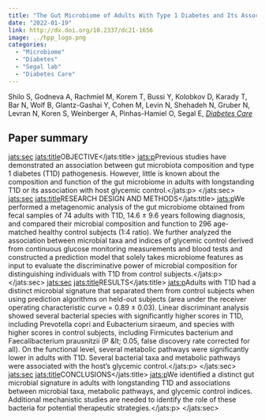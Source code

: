 ```yaml
---
title: "The Gut Microbiome of Adults With Type 1 Diabetes and Its Association With the Host Glycemic Control"
date: "2022-01-19"
link: http://dx.doi.org/10.2337/dc21-1656
image: ../hpp_logo.png
categories:
  - "Microbiome"
  - "Diabetes"
  - "Segal lab"
  - "Diabetes Care"
---
```


Shilo S, Godneva A, Rachmiel M, Korem T, Bussi Y, Kolobkov D, Karady T, Bar N, Wolf B, Glantz-Gashai Y, Cohen M, Levin N, Shehadeh N, Gruber N, Levran N, Koren S, Weinberger A, Pinhas-Hamiel O, Segal E, [*Diabetes Care*](http://dx.doi.org/10.2337/dc21-1656)

## Paper summary

<jats:sec>
                  <jats:title>OBJECTIVE</jats:title>
                  <jats:p>Previous studies have demonstrated an association between gut microbiota composition and type 1 diabetes (T1D) pathogenesis. However, little is known about the composition and function of the gut microbiome in adults with longstanding T1D or its association with host glycemic control.</jats:p>
               </jats:sec>
               <jats:sec>
                  <jats:title>RESEARCH DESIGN AND METHODS</jats:title>
                  <jats:p>We performed a metagenomic analysis of the gut microbiome obtained from fecal samples of 74 adults with T1D, 14.6 ± 9.6 years following diagnosis, and compared their microbial composition and function to 296 age-matched healthy control subjects (1:4 ratio). We further analyzed the association between microbial taxa and indices of glycemic control derived from continuous glucose monitoring measurements and blood tests and constructed a prediction model that solely takes microbiome features as input to evaluate the discriminative power of microbial composition for distinguishing individuals with T1D from control subjects.</jats:p>
               </jats:sec>
               <jats:sec>
                  <jats:title>RESULTS</jats:title>
                  <jats:p>Adults with T1D had a distinct microbial signature that separated them from control subjects when using prediction algorithms on held-out subjects (area under the receiver operating characteristic curve = 0.89 ± 0.03). Linear discriminant analysis showed several bacterial species with significantly higher scores in T1D, including Prevotella copri and Eubacterium siraeum, and species with higher scores in control subjects, including Firmicutes bacterium and Faecalibacterium prausnitzii (P &amp;lt; 0.05, false discovery rate corrected for all). On the functional level, several metabolic pathways were significantly lower in adults with T1D. Several bacterial taxa and metabolic pathways were associated with the host’s glycemic control.</jats:p>
               </jats:sec>
               <jats:sec>
                  <jats:title>CONCLUSIONS</jats:title>
                  <jats:p>We identified a distinct gut microbial signature in adults with longstanding T1D and associations between microbial taxa, metabolic pathways, and glycemic control indices. Additional mechanistic studies are needed to identify the role of these bacteria for potential therapeutic strategies.</jats:p>
               </jats:sec>

